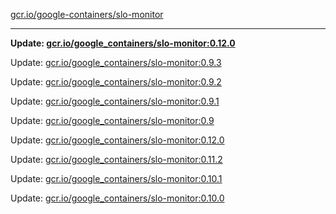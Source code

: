 [gcr.io/google-containers/slo-monitor](https://hub.docker.com/r/cruse/slo-monitor/tags/) 

----
**Update: [gcr.io/google_containers/slo-monitor:0.12.0](https://hub.docker.com/r/cruse/slo-monitor/tags/)**

Update: [gcr.io/google_containers/slo-monitor:0.9.3](https://hub.docker.com/r/cruse/slo-monitor/tags/)

Update: [gcr.io/google_containers/slo-monitor:0.9.2](https://hub.docker.com/r/cruse/slo-monitor/tags/)

Update: [gcr.io/google_containers/slo-monitor:0.9.1](https://hub.docker.com/r/cruse/slo-monitor/tags/)

Update: [gcr.io/google_containers/slo-monitor:0.9](https://hub.docker.com/r/cruse/slo-monitor/tags/)

Update: [gcr.io/google_containers/slo-monitor:0.12.0](https://hub.docker.com/r/cruse/slo-monitor/tags/)

Update: [gcr.io/google_containers/slo-monitor:0.11.2](https://hub.docker.com/r/cruse/slo-monitor/tags/)

Update: [gcr.io/google_containers/slo-monitor:0.10.1](https://hub.docker.com/r/cruse/slo-monitor/tags/)

Update: [gcr.io/google_containers/slo-monitor:0.10.0](https://hub.docker.com/r/cruse/slo-monitor/tags/)

